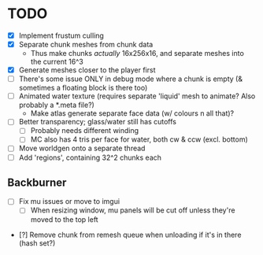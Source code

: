 # TODO

- [X] Implement frustum culling
- [X] Separate chunk meshes from chunk data
  - Thus make chunks *actually* 16x256x16, and separate meshes into the current 16^3
- [X] Generate meshes closer to the player first
- [ ] There's some issue ONLY in debug mode where a chunk is empty (& sometimes a floating block is there too)
- [ ] Animated water texture (requires separate 'liquid' mesh to animate? Also probably a *.meta file?)
  - Make atlas generate separate face data (w/ colours n all that)?
- [ ] Better transparency; glass/water still has cutoffs
  - [ ] Probably needs different winding
  - [ ] MC also has 4 tris per face for water, both cw & ccw (excl. bottom)
- [ ] Move worldgen onto a separate thread
- [ ] Add 'regions', containing 32^2 chunks each

## Backburner

- [ ] Fix mu issues or move to imgui
  - [ ] When resizing window, mu panels will be cut off unless they're moved to the top left
- [?] Remove chunk from remesh queue when unloading if it's in there (hash set?)
